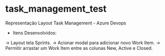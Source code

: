 # task_management_test
Representação Layout Task Management - Azure Devops

* Itens Desenvolvidos:

-> Layout tela Sprints.
-> Acionar modal para adicionar novo Work Item.
-> Permitir arrastar um Work Item entre as colunas New, Active e Closed.






